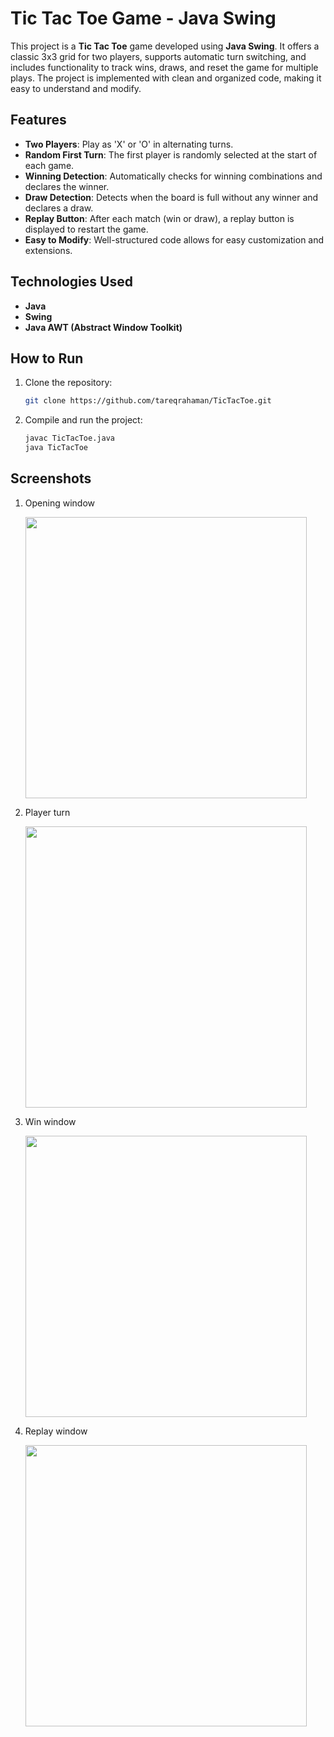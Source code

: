# Tic Tac Toe Game - Java Swing

This project is a **Tic Tac Toe** game developed using **Java Swing**. It offers a classic 3x3 grid for two players, supports automatic turn switching, and includes functionality to track wins, draws, and reset the game for multiple plays. The project is implemented with clean and organized code, making it easy to understand and modify.

## Features

- **Two Players**: Play as 'X' or 'O' in alternating turns.
- **Random First Turn**: The first player is randomly selected at the start of each game.
- **Winning Detection**: Automatically checks for winning combinations and declares the winner.
- **Draw Detection**: Detects when the board is full without any winner and declares a draw.
- **Replay Button**: After each match (win or draw), a replay button is displayed to restart the game.
- **Easy to Modify**: Well-structured code allows for easy customization and extensions.

## Technologies Used

- **Java**
- **Swing**
- **Java AWT (Abstract Window Toolkit)**

## How to Run

1. Clone the repository:
   ```bash
   git clone https://github.com/tareqrahaman/TicTacToe.git
2. Compile and run the project:
   ```bash
   javac TicTacToe.java
   java TicTacToe

## Screenshots

1. Opening window
   
   <img src="https://github.com/tareqrahaman/TicTacToe/blob/main/img-src/s1.png" width="450" height="450" />
   
2. Player turn
   
   <img src="https://github.com/tareqrahaman/TicTacToe/blob/main/img-src/s2.png" width="450" height="450" />
   
3. Win window
   
   <img src="https://github.com/tareqrahaman/TicTacToe/blob/main/img-src/s3.png" width="450" height="450" />
   
4. Replay window
   
   <img src="https://github.com/tareqrahaman/TicTacToe/blob/main/img-src/s4.png" width="450" height="450" />
   

